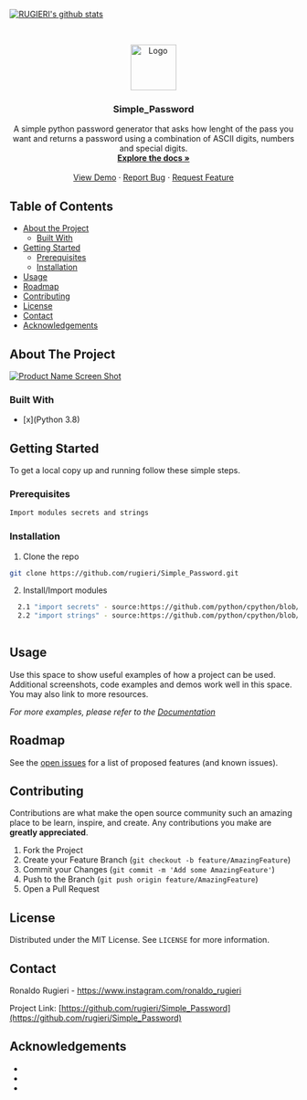 <!--
*** Thanks for checking out this README Template. If you have a suggestion that would
*** make this better, please fork the repo and create a pull request or simply open
*** an issue with the tag "enhancement".
*** Thanks again! Now go create something AMAZING! :D
***
***
***
*** To avoid retyping too much info. Do a search and replace for the following:
*** github_username, repo_name, twitter_handle, email
-->





<!-- PROJECT SHIELDS -->
<!--
*** I'm using markdown "reference style" links for readability.
*** Reference links are enclosed in brackets [ ] instead of parentheses ( ).
*** See the bottom of this document for the declaration of the reference variables
*** for contributors-url, forks-url, etc. This is an optional, concise syntax you may use.
*** https://www.markdownguide.org/basic-syntax/#reference-style-links

[![Contributors][contributors-shield]][contributors-url]
[![Forks][forks-shield]][forks-url]
[![Stargazers][stars-shield]][stars-url]
[![Issues][issues-shield]][issues-url]
[![MIT License][license-shield]][license-url]
[![LinkedIn][linkedin-shield]][linkedin-url]
-->
[![RUGIERI's github stats](https://github-readme-stats.vercel.app/api?username=rugieri)](https://github.com/rugieri/github-readme-stats)

<!-- PROJECT LOGO -->
<br />
<p align="center">
  <a href="https://github.com/rugieri/Simple_Password">
    <img src="python-powered-h-140x182.png" alt="Logo" width="80" height="80">
  </a>

  <h3 align="center">Simple_Password</h3>

  <p align="center">
    A simple python password generator that asks how lenght of the pass you want
and returns a password using a combination of ASCII digits, numbers and special digits.
    <br />
    <a href="https://github.com/rugieri/Simple_Password"><strong>Explore the docs »</strong></a>
    <br />
    <br />
    <a href="https://github.com/rugieri/Simple_Password">View Demo</a>
    ·
    <a href="https://github.com/rugieri/Simple_Password">Report Bug</a>
    ·
    <a href="https://github.com/rugieri/Simple_Password">Request Feature</a>
  </p>
</p>



<!-- TABLE OF CONTENTS -->
## Table of Contents

* [About the Project](#about-the-project)
  * [Built With](#built-with)
* [Getting Started](#getting-started)
  * [Prerequisites](#prerequisites)
  * [Installation](#installation)
* [Usage](#usage)
* [Roadmap](#roadmap)
* [Contributing](#contributing)
* [License](#license)
* [Contact](#contact)
* [Acknowledgements](#acknowledgements)



<!-- ABOUT THE PROJECT -->
## About The Project

[![Product Name Screen Shot][product-screenshot]](https://example.com)



### Built With

* [x](Python 3.8)




<!-- GETTING STARTED -->
## Getting Started

To get a local copy up and running follow these simple steps.

### Prerequisites



```sh
Import modules secrets and strings
```

### Installation

1. Clone the repo
```sh
git clone https://github.com/rugieri/Simple_Password.git
```
2. Install/Import modules
```sh
  2.1 "import secrets" - source:https://github.com/python/cpython/blob/3.9/Lib/secrets.py 
  2.2 "import strings" - source:https://github.com/python/cpython/blob/3.9/Lib/string.py
  
```




<!-- USAGE EXAMPLES -->
## Usage

Use this space to show useful examples of how a project can be used. Additional screenshots, code examples and demos work well in this space. You may also link to more resources.

_For more examples, please refer to the [Documentation](https://example.com)_



<!-- ROADMAP -->
## Roadmap

See the [open issues](https://github.com/rugieri/Simple_Password/issues) for a list of proposed features (and known issues).



<!-- CONTRIBUTING -->
## Contributing

Contributions are what make the open source community such an amazing place to be learn, inspire, and create. Any contributions you make are **greatly appreciated**.

1. Fork the Project
2. Create your Feature Branch (`git checkout -b feature/AmazingFeature`)
3. Commit your Changes (`git commit -m 'Add some AmazingFeature'`)
4. Push to the Branch (`git push origin feature/AmazingFeature`)
5. Open a Pull Request



<!-- LICENSE -->
## License

Distributed under the MIT License. See `LICENSE` for more information.



<!-- CONTACT -->
## Contact

Ronaldo Rugieri - https://www.instagram.com/ronaldo_rugieri 

Project Link: [https://github.com/rugieri/Simple_Password](https://github.com/rugieri/Simple_Password)



<!-- ACKNOWLEDGEMENTS -->
## Acknowledgements

* []()
* []()
* []()





<!-- MARKDOWN LINKS & IMAGES -->
<!-- https://www.markdownguide.org/basic-syntax/#reference-style-links -->
[contributors-shield]: https://img.shields.io/github/contributors/rugieri/repo.svg?style=flat-square
[contributors-url]: https://github.com/rugieri/repo/graphs/contributors
[forks-shield]: https://img.shields.io/github/forks/rugieri/repo.svg?style=flat-square
[forks-url]: https://github.com/rugieri/repo/network/members
[stars-shield]: https://img.shields.io/github/stars/rugieri/repo.svg?style=flat-square
[stars-url]: https://github.com/rugieri/repo/stargazers
[issues-shield]: https://img.shields.io/github/issues/rugieri/repo.svg?style=flat-square
[issues-url]: https://github.com/rugieri/repo/issues
[license-shield]: https://img.shields.io/github/license/rugieri/repo.svg?style=flat-square
[license-url]: https://github.com/rugieri/repo/blob/master/LICENSE.txt
[linkedin-shield]: https://img.shields.io/badge/-LinkedIn-black.svg?style=flat-square&logo=linkedin&colorB=555
[linkedin-url]: https://linkedin.com/in/rugieri
[product-screenshot]: images/screenshot.png
